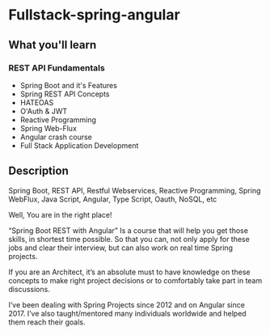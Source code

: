 # Fullstack-spring-angular

## What you'll learn
### REST API Fundamentals
  * Spring Boot and it's Features
  * Spring REST API Concepts
  * HATEOAS
  * O'Auth & JWT
  * Reactive Programming
  * Spring Web-Flux
  * Angular crash course
  * Full Stack Application Development
## Description

Spring Boot, REST API, Restful Webservices, Reactive Programming, Spring WebFlux, Java Script, Angular, Type Script, Oauth, NoSQL, etc

Well, You are in the right place!

“Spring Boot REST with Angular” Is a course that will help you get those skills, in shortest time possible. So that you can, not only apply for these jobs and clear their interview, but can also work on real time Spring projects.

If you are an Architect, it’s an absolute must to have knowledge on these concepts to make right project decisions or to comfortably take part in team discussions.

I’ve been dealing with Spring Projects since 2012 and on Angular since 2017. I’ve also taught/mentored many individuals worldwide and helped them reach their goals.
